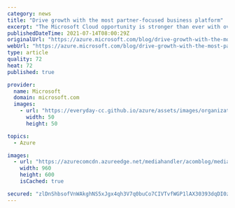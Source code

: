 ```yaml
---
category: news
title: "Drive growth with the most partner-focused business platform"
excerpt: "The Microsoft Cloud opportunity is stronger than ever with over 95 percent of Fortune 500 companies using Azure, over 145 million daily active users on Microsoft Teams, and over 250,000 organizations using Microsoft Dynamics 365 and Microsoft Power Platform to run and transform their businesses—partners"
publishedDateTime: 2021-07-14T08:00:29Z
originalUrl: "https://azure.microsoft.com/blog/drive-growth-with-the-most-partnerfocused-business-platform/"
webUrl: "https://azure.microsoft.com/blog/drive-growth-with-the-most-partnerfocused-business-platform/"
type: article
quality: 72
heat: 72
published: true

provider:
  name: Microsoft
  domain: microsoft.com
  images:
    - url: "https://everyday-cc.github.io/azure/assets/images/organizations/microsoft.com-50x50.jpg"
      width: 50
      height: 50

topics:
  - Azure

images:
  - url: "https://azurecomcdn.azureedge.net/mediahandler/acomblog/media/Default/blog/efb5835a-8a44-49f4-b70d-363783e698b7.png"
    width: 960
    height: 600
    isCached: true

secured: "zlDnShbsofVnWAkghNS5xJgx4qh3V7q0buCo7CIVTvfWGP1lAX30393dqDI0z/Wjp/7V4pQDIPZQKachqd9Jv0IbtTA28jpT3ilRj7co/F9ImkmB6rquRCwkrDVfv929891cyZm6Scog3KG4Qd/wAuV4ctIYpK1/szM4497sz7mzBARp1RMv2lHR6/Jt4twu8XVOZN46gU1UkM2yDw2wsRWTLZbKoe6XC58cFOHtJKbNPkeZlWNPZVJH232uoZnJUqN7YWj99UF52bvCtvX4XxTB6+DsqcIaXVzz2itp8JPE24eNrMHrGlgHfkr9ex5QhHuds4s/9b+Sg1+AeVRpFd0vgcx16fdkuQRzJgN1C9k=;EPkSOxsVlVE0UqwM1Avtpw=="
---
```


